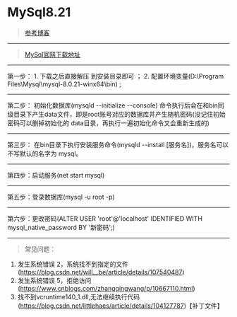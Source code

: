 # MySql8.21
>[参考博客](https://blog.csdn.net/wangbeibei23/article/details/82056951)
***
>[MySql官网下载地址](https://dev.mysql.com/downloads/mysql/)
***
第一步：
	1. 下载之后直接解压 到安装目录即可 ；
	2. 配置环境变量(D:\Program Files\Mysql\mysql-8.0.21-winx64\bin) ;
***
第二步：
	初始化数据库(mysqld --initialize --console)
	命令执行后会在和bin同级目录下产生data文件，即是root账号对应的数据库并产生随机密码(没记住初始密码可以删掉初始化的 data目录，再执行一遍初始化命令又会重新生成的)
***
第三步：
	在bin目录下执行安装服务命令(mysqld --install [服务名])，服务名可以不写默认的名字为 mysql。
***	
第四步：启动服务(net start mysql)
***
第五步：登录数据库(mysql -u root -p)
***
第六步：更改密码(ALTER USER 'root'@'localhost' IDENTIFIED WITH mysql_native_password BY '新密码';)
***
>常见问题：
1. 发生系统错误 2，系统找不到指定的文件(https://blog.csdn.net/will__be/article/details/107540487)
2. 发生系统错误 5，拒绝访问(https://www.cnblogs.com/zhangqingwang/p/10667110.html)
3. 找不到vcruntime140_1.dll,无法继续执行代码(https://blog.csdn.net/littlehaes/article/details/104127787)【补丁文件】

